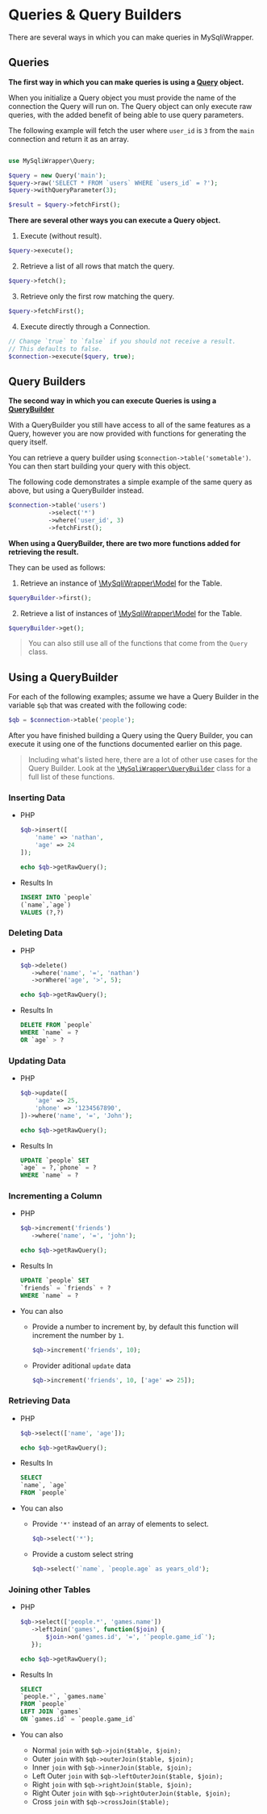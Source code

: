 # Queries & Query Builders

There are several ways in which you can make queries in MySqliWrapper.

## Queries

**The first way in which you can make queries is using a [Query](../src/MySqliWrapper/Query.php) object.**

When you initialize a Query object you must provide the name of the connection the Query will run on.
The Query object can only execute raw queries, with the added benefit of being able to use query parameters.

The following example will fetch the user where `user_id` is `3` from the `main` connection and return it as an array.

```php

use MySqliWrapper\Query;

$query = new Query('main');
$query->raw('SELECT * FROM `users` WHERE `users_id` = ?');
$query->withQueryParameter(3); 

$result = $query->fetchFirst();
```

**There are several other ways you can execute a Query object.**

1. Execute (without result).
```php
$query->execute();
```

2. Retrieve a list of all rows that match the query.
```php
$query->fetch();
```

3. Retrieve only the first row matching the query.
```php
$query->fetchFirst();
```

4. Execute directly through a Connection.
```php
// Change `true` to `false` if you should not receive a result.
// This defaults to false.
$connection->execute($query, true);
```

## Query Builders

**The second way in which you can execute Queries is using a [QueryBuilder](../src/MySqliWrapper/QueryBuilder.php)**

With a QueryBuilder you still have access to all of the same features as a Query, however you are now provided with functions for generating the query itself.

You can retrieve a query builder using `$connection->table('sometable')`. You can then start building your query with this object.

The following code demonstrates a simple example of the same query as above, but using a QueryBuilder instead.

```php
$connection->table('users')
           ->select('*')
           ->where('user_id', 3)
           ->fetchFirst();
```

**When using a QueryBuilder, there are two more functions added for retrieving the result.**

They can be used as follows: 

1. Retrieve an instance of [\MySqliWrapper\Model](../src/MySqliWrapper/Model.php) for the Table.
```php
$queryBuilder->first();
```

2. Retrieve a list of instances of [\MySqliWrapper\Model](../src/MySqliWrapper/Model.php) for the Table.
```php
$queryBuilder->get();
```

> You can also still use all of the functions that come from the `Query` class.

## Using a QueryBuilder

For each of the following examples; assume we have a Query Builder in the variable `$qb` that was created with the following code:

```php
$qb = $connection->table('people');
```

After you have finished building a Query using the Query Builder, you can execute it using one of the functions documented earlier on this page.

> Including what's listed here, there are a lot of other use cases for the Query Builder. Look at the [`\MySqliWrapper\QueryBuilder`](../src/MySqliWrapper/QueryBuilder.php) class for a full list of these functions.

### Inserting Data 

- PHP

   ```php
   $qb->insert([
       'name' => 'nathan', 
       'age' => 24
   ]);

   echo $qb->getRawQuery();
   ```

- Results In

   ```sql
   INSERT INTO `people`
   (`name`,`age`)
   VALUES (?,?)
   ```

### Deleting Data

- PHP

   ```php
   $qb->delete()
      ->where('name', '=', 'nathan')
      ->orWhere('age', '>', 5);

   echo $qb->getRawQuery();
   ```

- Results In

   ```sql
   DELETE FROM `people`
   WHERE `name` = ?
   OR `age` > ?
   ```

### Updating Data

- PHP

   ```php
   $qb->update([
       'age' => 25,
       'phone' => '1234567890',
   ])->where('name', '=', 'John');

   echo $qb->getRawQuery();
   ```

- Results In

   ```sql
   UPDATE `people` SET
   `age` = ?,`phone` = ?
   WHERE `name` = ?
   ```

### Incrementing a Column

- PHP

   ```php
   $qb->increment('friends')
      ->where('name', '=', 'john');

   echo $qb->getRawQuery();
   ```

- Results In

   ```sql
   UPDATE `people` SET
   `friends` = `friends` + ?
   WHERE `name` = ?
   ```

- You can also

   * Provide a number to increment by, by default this function will increment the number by `1`.
   
      ```php
      $qb->increment('friends', 10);
      ```

   * Provider aditional `update` data

      ```php
      $qb->increment('friends', 10, ['age' => 25]);
      ```

### Retrieving Data

- PHP

   ```php
   $qb->select(['name', 'age']);

   echo $qb->getRawQuery();
   ```

- Results In

   ```sql
   SELECT
   `name`, `age`
   FROM `people`
   ```

- You can also

   * Provide `'*'` instead of an array of elements to select.

      ```php
      $qb->select('*');
      ```

   * Provide a custom select string

      ```php
      $qb->select('`name`, `people.age` as years_old');
      ```

### Joining other Tables

- PHP

   ```php
   $qb->select(['people.*', 'games.name'])
      ->leftJoin('games', function($join) {
          $join->on('games.id', '=', '`people.game_id`');
      });

   echo $qb->getRawQuery();
   ```

- Results In

   ```sql
   SELECT
   `people.*`, `games.name`
   FROM `people`
   LEFT JOIN `games`
   ON `games.id` = `people.game_id`
   ```

- You can also

    * Normal `join` with `$qb->join($table, $join);`
    * Outer `join` with `$qb->outerJoin($table, $join);`
    * Inner `join` with `$qb->innerJoin($table, $join);`
    * Left Outer `join` with `$qb->leftOuterJoin($table, $join);`
    * Right `join` with `$qb->rightJoin($table, $join);`
    * Right Outer `join` with `$qb->rightOuterJoin($table, $join);`
    * Cross `join` with `$qb->crossJoin($table);`

